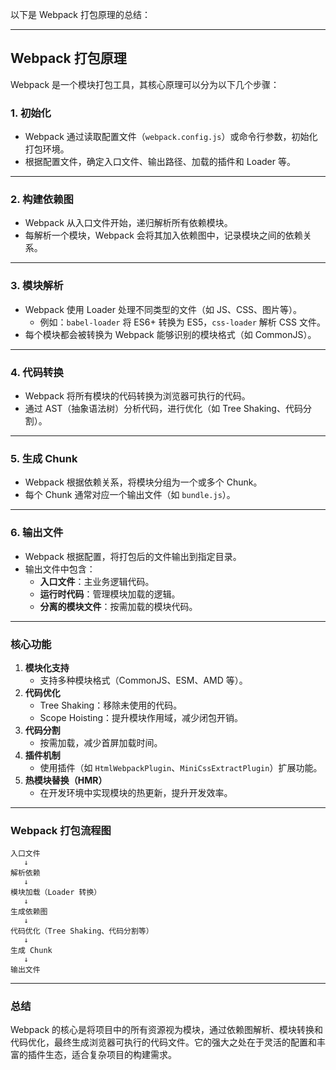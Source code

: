 以下是 Webpack 打包原理的总结：

---

## **Webpack 打包原理**

Webpack 是一个模块打包工具，其核心原理可以分为以下几个步骤：

### 1. **初始化**
- Webpack 通过读取配置文件（`webpack.config.js`）或命令行参数，初始化打包环境。
- 根据配置文件，确定入口文件、输出路径、加载的插件和 Loader 等。

---

### 2. **构建依赖图**
- Webpack 从入口文件开始，递归解析所有依赖模块。
- 每解析一个模块，Webpack 会将其加入依赖图中，记录模块之间的依赖关系。

---

### 3. **模块解析**
- Webpack 使用 Loader 处理不同类型的文件（如 JS、CSS、图片等）。
  - 例如：`babel-loader` 将 ES6+ 转换为 ES5，`css-loader` 解析 CSS 文件。
- 每个模块都会被转换为 Webpack 能够识别的模块格式（如 CommonJS）。

---

### 4. **代码转换**
- Webpack 将所有模块的代码转换为浏览器可执行的代码。
- 通过 AST（抽象语法树）分析代码，进行优化（如 Tree Shaking、代码分割）。

---

### 5. **生成 Chunk**
- Webpack 根据依赖关系，将模块分组为一个或多个 Chunk。
- 每个 Chunk 通常对应一个输出文件（如 `bundle.js`）。

---

### 6. **输出文件**
- Webpack 根据配置，将打包后的文件输出到指定目录。
- 输出文件中包含：
  - **入口文件**：主业务逻辑代码。
  - **运行时代码**：管理模块加载的逻辑。
  - **分离的模块文件**：按需加载的模块代码。

---

### **核心功能**
1. **模块化支持**
   - 支持多种模块格式（CommonJS、ESM、AMD 等）。
2. **代码优化**
   - Tree Shaking：移除未使用的代码。
   - Scope Hoisting：提升模块作用域，减少闭包开销。
3. **代码分割**
   - 按需加载，减少首屏加载时间。
4. **插件机制**
   - 使用插件（如 `HtmlWebpackPlugin`、`MiniCssExtractPlugin`）扩展功能。
5. **热模块替换（HMR）**
   - 在开发环境中实现模块的热更新，提升开发效率。

---

### **Webpack 打包流程图**
```plaintext
入口文件
   ↓
解析依赖
   ↓
模块加载（Loader 转换）
   ↓
生成依赖图
   ↓
代码优化（Tree Shaking、代码分割等）
   ↓
生成 Chunk
   ↓
输出文件
```

---

### **总结**
Webpack 的核心是将项目中的所有资源视为模块，通过依赖图解析、模块转换和代码优化，最终生成浏览器可执行的代码文件。它的强大之处在于灵活的配置和丰富的插件生态，适合复杂项目的构建需求。